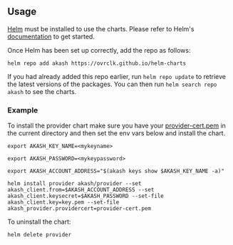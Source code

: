 ## Usage

[Helm](https://helm.sh) must be installed to use the charts. Please refer to
Helm's [documentation](https://helm.sh/docs) to get started.

Once Helm has been set up correctly, add the repo as follows:

```
helm repo add akash https://ovrclk.github.io/helm-charts
```

If you had already added this repo earlier, run `helm repo update` to retrieve
the latest versions of the packages. You can then run `helm search repo akash` to see the charts.

### Example

To install the provider chart make sure you have your [provider-cert.pem](https://docs.akash.network/operations/provider#creating-the-provider-on-the-blockchain) in the current directory and then set the env vars below and install the chart.

```
export AKASH_KEY_NAME=<mykeyname>

export AKASH_PASSWORD=<mykeypassword>

export AKASH_ACCOUNT_ADDRESS="$(akash keys show $AKASH_KEY_NAME -a)"

helm install provider akash/provider --set akash_client.from=$AKASH_ACCOUNT_ADDRESS --set akash_client.keysecret=$AKASH_PASSWORD --set-file akash_client.key=key.pem --set-file akash_provider.providercert=provider-cert.pem
```

To uninstall the chart:

```
helm delete provider
```
